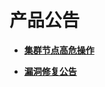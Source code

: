 # 产品公告<a name="cce_01_0236"></a>

-   **[集群节点高危操作](集群节点高危操作.md)**  

-   **[漏洞修复公告](漏洞修复公告.md)**  


